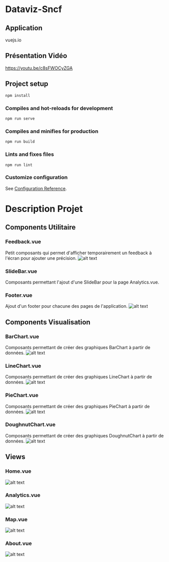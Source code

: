 # Dataviz-Sncf


## Application
vuejs.io


## Présentation Vidéo
https://youtu.be/c8sFWOCyZGA


## Project setup
```
npm install
```

### Compiles and hot-reloads for development
```
npm run serve
```

### Compiles and minifies for production
```
npm run build
```

### Lints and fixes files
```
npm run lint
```

### Customize configuration
See [Configuration Reference](https://cli.vuejs.org/config/).


# Description Projet

## Components Utilitaire
### Feedback.vue
Petit composants qui permet d'afficher temporairement un feedback à l'écran pour ajouter une précision.
![alt text](https://github.com/Powarox2159/Dataviz-Sncf/blob/master/ressources/img/feedback.png?raw=true)

### SlideBar.vue
Composants permettant l'ajout d'une SlideBar pour la page Analytics.vue.

### Footer.vue
Ajout d'un footer pour chacune des pages de l'application.
![alt text](https://github.com/Powarox2159/Dataviz-Sncf/blob/master/ressources/img/footer.png?raw=true)

## Components Visualisation
### BarChart.vue
Composants permettant de créer des graphiques BarChart à partir de données.
![alt text](https://github.com/Powarox2159/Dataviz-Sncf/blob/master/ressources/img/bar.png?raw=true)

### LineChart.vue
Composants permettant de créer des graphiques LineChart à partir de données.
![alt text](https://github.com/Powarox2159/Dataviz-Sncf/blob/master/ressources/img/line.png?raw=true)

### PieChart.vue
Composants permettant de créer des graphiques PieChart à partir de données.
![alt text](https://github.com/Powarox2159/Dataviz-Sncf/blob/master/ressources/img/pie.png?raw=true)

### DoughnutChart.vue
Composants permettant de créer des graphiques DoughnutChart à partir de données.
![alt text](https://github.com/Powarox2159/Dataviz-Sncf/blob/master/ressources/img/doughnut.png?raw=true)

## Views
### Home.vue
![alt text](https://github.com/Powarox2159/Dataviz-Sncf/blob/master/ressources/img/home.png?raw=true)

### Analytics.vue
![alt text](https://github.com/Powarox2159/Dataviz-Sncf/blob/master/ressources/img/analytics.png?raw=true)

### Map.vue
![alt text](https://github.com/Powarox2159/Dataviz-Sncf/blob/master/ressources/img/map.png?raw=true)

### About.vue
![alt text](https://github.com/Powarox2159/Dataviz-Sncf/blob/master/ressources/img/about.png?raw=true)
